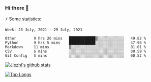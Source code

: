 ### Hi there 👋

⚡ Some statistics:

<!--START_SECTION:waka-->
```text
Week: 23 July, 2021 - 29 July, 2021

Other        9 hrs 26 mins   ████████████▒░░░░░░░░░░░░   49.82 % 
Python       9 hrs 5 mins    ████████████░░░░░░░░░░░░░   47.96 % 
Markdown     11 mins         ▒░░░░░░░░░░░░░░░░░░░░░░░░   01.01 % 
CSV          6 mins          ░░░░░░░░░░░░░░░░░░░░░░░░░   00.59 % 
Git Config   5 mins          ░░░░░░░░░░░░░░░░░░░░░░░░░   00.52 % 
```
<!--END_SECTION:waka-->

[![Jiezhi's github stats](https://github-readme-stats.vercel.app/api?username=Jiezhi&show_icons=true)](https://github.com/Jiezhi/github-readme-stats)

[![Top Langs](https://github-readme-stats.vercel.app/api/top-langs/?username=Jiezhi&hide=javascript,html)](https://github.com/Jiezhi/github-readme-stats)
<!--
**Jiezhi/Jiezhi** is a ✨ _special_ ✨ repository because its `README.md` (this file) appears on your GitHub profile.

Here are some ideas to get you started:

- 🔭 I’m currently working on ...
- 🌱 I’m currently learning ...
- 👯 I’m looking to collaborate on ...
- 🤔 I’m looking for help with ...
- 💬 Ask me about ...
- 📫 How to reach me: ...
- 😄 Pronouns: ...
- ⚡ Fun fact: ...
-->


